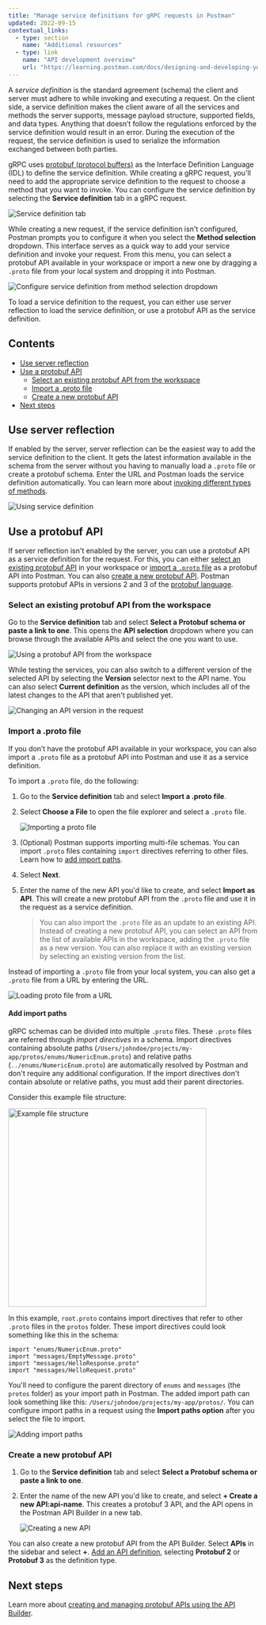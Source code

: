 ```yaml
---
title: "Manage service definitions for gRPC requests in Postman"
updated: 2022-09-15
contextual_links:
  - type: section
    name: "Additional resources"
  - type: link
    name: "API development overview"
    url: "https://learning.postman.com/docs/designing-and-developing-your-api/the-api-workflow/"
---
```


A *service definition* is the standard agreement (schema) the client and server must adhere to while invoking and executing a request. On the client side, a service definition makes the client aware of all the services and methods the server supports, message payload structure, supported fields, and data types. Anything that doesn’t follow the regulations enforced by the service definition would result in an error. During the execution of the request, the service definition is used to serialize the information exchanged between both parties.

gRPC uses [protobuf (protocol buffers)](https://developers.google.com/protocol-buffers/docs/overview) as the Interface Definition Language (IDL) to define the service definition. While creating a gRPC request, you'll need to add the appropriate service definition to the request to choose a method that you want to invoke. You can configure the service definition by selecting the **Service definition** tab in a gRPC request.

<img src="https://assets.postman.com/postman-docs/v10/service-definition-tab-v10-19.jpg" alt="Service definition tab">

While creating a new request, if the service definition isn't configured, Postman prompts you to configure it when you select the **Method selection** dropdown. This interface serves as a quick way to add your service definition and invoke your request. From this menu, you can select a protobuf API available in your workspace or import a new one by dragging a `.proto` file from your local system and dropping it into Postman.

<img src="https://assets.postman.com/postman-docs/v10/method-selection-dropdown-v10-19.jpg" alt="Configure service definition from method selection dropdown">

To load a service definition to the request, you can either use server reflection to load the service definition, or use a protobuf API as the service definition.

## Contents

* [Use server reflection](#use-server-reflection)
* [Use a protobuf API](#use-a-protobuf-api)
    * [Select an existing protobuf API from the workspace](#select-an-existing-protobuf-api-from-the-workspace)
    * [Import a .proto file](#import-a-proto-file)
    * [Create a new protobuf API](#create-a-new-protobuf-api)
* [Next steps](#next-steps)

## Use server reflection

If enabled by the server, server reflection can be the easiest way to add the service definition to the client. It gets the latest information available in the schema from the server without you having to manually load a `.proto` file or create a protobuf schema. Enter the URL and Postman loads the service definition automatically. You can learn more about [invoking different types of methods](/docs/sending-requests/grpc/grpc-request-interface/#invoking-different-types-of-methods).

<img src="https://assets.postman.com/postman-docs/v10/using-server-reflection-v10.jpg" alt="Using service definition">

## Use a protobuf API

If server reflection isn't enabled by the server, you can use a protobuf API as a service definition for the request. For this, you can either [select an existing protobuf API](#select-an-existing-protobuf-api-from-the-workspace) in your workspace or [import a `.proto` file](#import-a-proto-file) as a protobuf API into Postman. You can also [create a new protobuf API](#create-a-new-protobuf-api). Postman supports protobuf APIs in versions 2 and 3 of the [protobuf language](https://protobuf.dev/reference/protobuf/).

### Select an existing protobuf API from the workspace

Go to the **Service definition** tab and select **Select a Protobuf schema or paste a link to one**. This opens the **API selection** dropdown where you can browse through the available APIs and select the one you want to use.

<img src="https://assets.postman.com/postman-docs/v10/using-api-from-workspace-v10-19.jpg" alt="Using a protobuf API from the workspace">

While testing the services, you can also switch to a different version of the selected API by selecting the **Version** selector next to the API name. You can also select **Current definition** as the version, which includes all of the latest changes to the API that aren't published yet.

<img src="https://assets.postman.com/postman-docs/v10/protobuf-version-selector-v10-19.jpg" alt="Changing an API version in the request">

### Import a .proto file

If you don’t have the protobuf API available in your workspace, you can also import a `.proto` file as a protobuf API into Postman and use it as a service definition.

To import a `.proto` file, do the following:

1. Go to the **Service definition** tab and select **Import a .proto file**.

1. Select **Choose a File** to open the file explorer and select a `.proto` file.

    <img src="https://assets.postman.com/postman-docs/v10/import-proto-file-v10-19.jpg" alt="Importing a proto file">

1. (Optional) Postman supports importing multi-file schemas. You can import `.proto` files containing `import` directives referring to other files. Learn how to [add import paths](#add-import-paths).

1. Select **Next**.

1. Enter the name of the new API you'd like to create, and select **Import as API**. This will create a new protobuf API from the `.proto` file and use it in the request as a service definition.

    > You can also import the `.proto` file as an update to an existing API. Instead of creating a new protobuf API, you can select an API from the list of available APIs in the workspace, adding the `.proto` file as a new version. You can also replace it with an existing version by selecting an existing version from the list.

Instead of importing a `.proto` file from your local system, you can also get a `.proto` file from a URL by entering the URL.

<img src="https://assets.postman.com/postman-docs/v10/load-proto-file-from-url-v10-19.jpg" alt="Loading proto file from a URL">

#### Add import paths

gRPC schemas can be divided into multiple `.proto` files. These `.proto` files are referred through *import directives* in a schema. Import directives containing absolute paths (`/Users/johndoe/projects/my-app/protos/enums/NumericEnum.proto`) and relative paths (`../enums/NumericEnum.proto`) are automatically resolved by Postman and don't require any additional configuration. If the import directives don't contain absolute or relative paths, you must add their parent directories.

Consider this example file structure:

<img src="https://assets.postman.com/postman-labs-docs/grpc-docs/using-service-definition/import-path-file-structure.jpg" width="400px" alt="Example file structure">

In this example, `root.proto` contains import directives that refer to other `.proto` files in the `protos` folder. These import directives could look something like this in the schema:

```shell
import "enums/NumericEnum.proto"
import "messages/EmptyMessage.proto"
import "messages/HelloResponse.proto"
import "messages/HelloRequest.proto"

```

You'll need to configure the parent directory of `enums` and `messages` (the `protos` folder) as your import path in Postman. The added import path can look something like this: `/Users/johndoe/projects/my-app/protos/`. You can configure import paths in a request using the **Import paths option** after you select the file to import.

<img src="https://assets.postman.com/postman-docs/v10/adding-import-paths-v10-19-b.jpg" alt="Adding import paths">

### Create a new protobuf API

1. Go to the **Service definition** tab and select **Select a Protobuf schema or paste a link to one**.
1. Enter the name of the new API you'd like to create, and select **+ Create a new API:api-name**. This creates a protobuf 3 API, and the API opens in the Postman API Builder in a new tab.

    <img src="https://assets.postman.com/postman-docs/v10/create-new-protobuf-api-v10-19.jpg" alt="Creating a new API">

You can also create a new protobuf API from the API Builder. Select **APIs** in the sidebar and select **+**. [Add an API definition](/docs/designing-and-developing-your-api/developing-an-api/defining-an-api/#adding-an-example-api-definition), selecting **Protobuf 2** or **Protobuf 3** as the definition type.

## Next steps

Learn more about [creating and managing protobuf APIs using the API Builder](/docs/designing-and-developing-your-api/the-api-workflow/).
